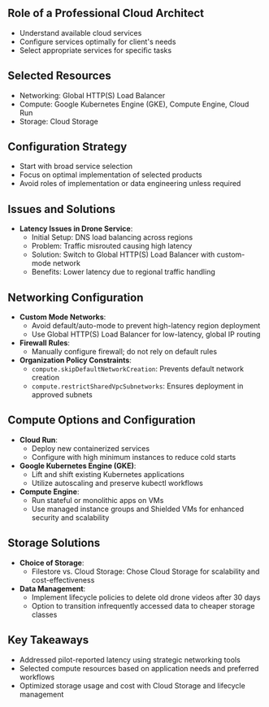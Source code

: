 ## Role of a Professional Cloud Architect
- Understand available cloud services
- Configure services optimally for client's needs
- Select appropriate services for specific tasks

## Selected Resources
- Networking: Global HTTP(S) Load Balancer
- Compute: Google Kubernetes Engine (GKE), Compute Engine, Cloud Run
- Storage: Cloud Storage

## Configuration Strategy
- Start with broad service selection
- Focus on optimal implementation of selected products
- Avoid roles of implementation or data engineering unless required

## Issues and Solutions
- **Latency Issues in Drone Service**:
  - Initial Setup: DNS load balancing across regions
  - Problem: Traffic misrouted causing high latency
  - Solution: Switch to Global HTTP(S) Load Balancer with custom-mode network
  - Benefits: Lower latency due to regional traffic handling

## Networking Configuration
- **Custom Mode Networks**:
  - Avoid default/auto-mode to prevent high-latency region deployment
  - Use Global HTTP(S) Load Balancer for low-latency, global IP routing
- **Firewall Rules**:
  - Manually configure firewall; do not rely on default rules
- **Organization Policy Constraints**:
  - `compute.skipDefaultNetworkCreation`: Prevents default network creation
  - `compute.restrictSharedVpcSubnetworks`: Ensures deployment in approved subnets

## Compute Options and Configuration
- **Cloud Run**:
  - Deploy new containerized services
  - Configure with high minimum instances to reduce cold starts
- **Google Kubernetes Engine (GKE)**:
  - Lift and shift existing Kubernetes applications
  - Utilize autoscaling and preserve kubectl workflows
- **Compute Engine**:
  - Run stateful or monolithic apps on VMs
  - Use managed instance groups and Shielded VMs for enhanced security and scalability

## Storage Solutions
- **Choice of Storage**:
  - Filestore vs. Cloud Storage: Chose Cloud Storage for scalability and cost-effectiveness
- **Data Management**:
  - Implement lifecycle policies to delete old drone videos after 30 days
  - Option to transition infrequently accessed data to cheaper storage classes

## Key Takeaways
- Addressed pilot-reported latency using strategic networking tools
- Selected compute resources based on application needs and preferred workflows
- Optimized storage usage and cost with Cloud Storage and lifecycle management
